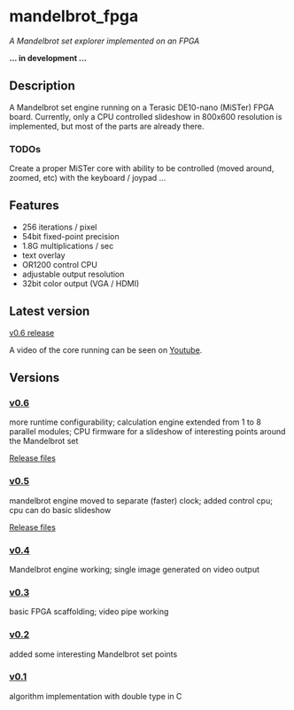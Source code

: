 # mandelbrot_fpga
*A Mandelbrot set explorer implemented on an FPGA*

**... in development ...**


## Description
A Mandelbrot set engine running on a Terasic DE10-nano (MiSTer) FPGA board. Currently, only a CPU controlled slideshow in 800x600 resolution is implemented, but most of the parts are already there.


### TODOs
Create a proper MiSTer core with ability to be controlled (moved around, zoomed, etc) with the keyboard / joypad ...


## Features
* 256 iterations / pixel
* 54bit fixed-point precision
* 1.8G multiplications / sec
* text overlay
* OR1200 control CPU
* adjustable output resolution
* 32bit color output (VGA / HDMI)


## Latest version
[v0.6 release](https://github.com/rkrajnc/mandelbrot_fpga/releases/tag/v0.6 "v0.6 release")

A video of the core running can be seen on [Youtube](https://youtu.be/2KtTfBC60v0 "Youtube").

## Versions

### [v0.6](https://github.com/rkrajnc/mandelbrot_fpga/tree/v0.6 "v0.6")
more runtime configurability; calculation engine extended from 1 to 8 parallel modules; CPU firmware for a slideshow of interesting points around the Mandelbrot set

[Release files](https://github.com/rkrajnc/mandelbrot_fpga/releases/tag/v0.6 "Release files")

### [v0.5](https://github.com/rkrajnc/mandelbrot_fpga/tree/v0.5 "v0.5")
mandelbrot engine moved to separate (faster) clock; added control cpu; cpu can do basic slideshow

[Release files](https://github.com/rkrajnc/mandelbrot_fpga/releases/tag/v0.5 "Release files")

### [v0.4](https://github.com/rkrajnc/mandelbrot_fpga/tree/v0.4 "v0.4")
Mandelbrot engine working; single image generated on video output

### [v0.3](https://github.com/rkrajnc/mandelbrot_fpga/tree/v0.3 "v0.3")
basic FPGA scaffolding; video pipe working

### [v0.2](https://github.com/rkrajnc/mandelbrot_fpga/tree/v0.2 "v0.2")
added some interesting Mandelbrot set points

### [v0.1](https://github.com/rkrajnc/mandelbrot_fpga/tree/v0.1 "v0.1")
algorithm implementation with double type in C


